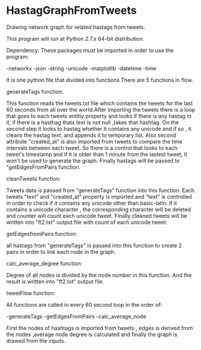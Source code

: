 # HastagGraphFromTweets
Drawing network graph for related hastags from tweets.

This program will run at Python 2.7.x 64-bit distribution.

Dependency:
These packages must be imported in order to use the program:

-networkx
-json
-string
-unicode
-matplotlib
-datetime
-time

It is one python file that divided into functions.There are 5 functions in flow.


generateTags function:

This function reads the tweets.txt file which contains the tweets for the last 60 seconds from all over the world.After importing the tweets there is a loop that goes to each tweets entitiy property and looks if there is any hastag in it, if there is a hasthag thats text is not null ,takes that hashtag.
On the second step it looks to hastag whether it contains any unicode and if so , it cleans the hastag text. and appends it to temporary list. Also second attribute  "created_at" is also imported from tweets to compare the time intervals between each tweet.
So there is a control that looks to each tweet's timestamp and if it is older than 1 minute from the lastest tweet, It won't be used to generate the graph.
Finally hastags will be passed to "getEdgesFromPairs function.

cleanTweets function:

Tweets data is passed from "generateTags" function into this function. Each tweets "text" and "created_at" property is imported and "text" is controlled in order to check if it contains any unicode other than basic-latin. If it contains a unicode character , the corresponding character will be deleted and counter will count each unicode tweet.
Finally cleaned tweets will be written into "ft2.txt" output file with count of each unicode tweet.

getEdgesfromPairs function:

all hastags from "generateTags" is passed into this function to create 2 pairs in order to link each node in the graph.

calc_average_degree function:

Degree of all nodes is divided by the node number in this function. And the result is written into "ft2.txt" output file.

tweetFlow function:

All functions are called in every 60 second loop in the order of:

-generateTags
-getEdgesFromPairs
-calc_average_node

First the nodes of hashtags is imported from tweets , edges is derived from the nodes ,average node degree is calculated and finally the graph is drawed from the inputs.



